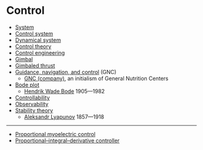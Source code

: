 # Control
* [System](https://en.wikipedia.org/wiki/System)
* [Control system](https://en.wikipedia.org/wiki/Control_system)
* [Dynamical system](https://en.wikipedia.org/wiki/Dynamical_system)
* [Control theory](https://en.wikipedia.org/wiki/Control_theory)
* [Control engineering](https://en.wikipedia.org/wiki/Control_engineering)
* [Gimbal](https://en.wikipedia.org/wiki/Gimbal)
* [Gimbaled thrust](https://en.wikipedia.org/wiki/Gimbaled_thrust)
* [Guidance, navigation, and control](https://en.wikipedia.org/wiki/Guidance,_navigation,_and_control) (GNC)
  * [GNC (company)](https://en.wikipedia.org/wiki/GNC_(company)), an initialism of General Nutrition Centers
* [Bode plot](https://en.wikipedia.org/wiki/Bode_plot)
  * [Hendrik Wade Bode](https://en.wikipedia.org/wiki/Hendrik_Wade_Bode) 1905&mdash;1982
* [Controllability](https://en.wikipedia.org/wiki/Controllability)
* [Observability](https://en.wikipedia.org/wiki/Observability)
* [Stability theory](https://en.wikipedia.org/wiki/Stability_theory)
  * [Aleksandr Lyapunov](https://en.wikipedia.org/wiki/Aleksandr_Lyapunov) 1857&mdash;1918
---
* [Proportional myoelectric control](https://en.wikipedia.org/wiki/Proportional_myoelectric_control)
* [Proportional–integral–derivative controller](https://en.wikipedia.org/wiki/Proportional%E2%80%93integral%E2%80%93derivative_controller)
